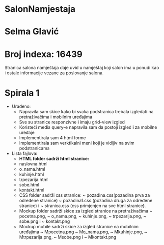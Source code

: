 
# SalonNamjestaja

# Selma Glavić

# Broj indexa: 16439

Stranica salona namještaja daje uvid u namještaj koji salon ima u ponudi kao i ostale informacije vezane za poslovanje salona. 

# Spirala 1

- Urađeno:
  + Napravila sam skice kako bi svaka podstranica trebala izgledati na pretraživačima i mobilnim uređajima
  + Sve su stranice responzivne i imaju grid-view izgled
  + Koristeći media query-e napravila sam da postoji izgled i za mobilne uređaje
  + Implementirala sam 4 html forme
  + Implementirala sam verktikalni meni koji je vidljiv na svim podstranicama
- Lista fajlova: 
  + **HTML folder sadrži html stranice:** </br>
   - naslovna.html </br>
   - o_nama.html</br>
   - kuhinje.html </br>
   - trpezarija.html </br>
   - sobe.html </br>
   - kontakt.html
  + CSS folder sadrži css stranice:
    ~ pozadina.css(pozadina prva za određene stranice)
    ~ pozadina1.css (pozadina druga za određene stranice) i
    ~ stranica.css (css primjenjen na sve html stranice).
  + Mockup folder sadrži skice za izgled stranice na pretraživačima
    ~ pocetna.png,
    ~ o_nama.png,
    ~ kuhinje.png,
    ~ trpezarija.png,
     ~ sobe.png i 
   ~ kontakt.png
  + Mockup mobile sadrži skice za izgled stranice na mobilnim uređajima
  ~ Mpocetna.png
  ~ Mo_nama.png,
  ~ Mkuhinje.png,
  ~ Mtrpezarija.png,
  ~ Msobe.png i 
  ~ Mkontakt.png
